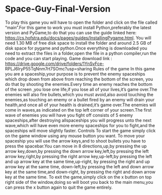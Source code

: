 # Space-Guy-Final-Version
To play this game you will have to open the folder and click on the file called “main”.For this game to
work you must install Python,preferably the latest version and PyGame,to do that you can use the guide
linked here: https://cs.hofstra.edu/docs/pages/guides/InstallingPygame.html.
You will need 1.30 MB of free disk space to install the folder and around 2.5 GB of disk space for pygame
and python.Once everything is downloaded you need to extract the files in a folder,open the file in a
python compiler,run the code and you can start playing.
Game download link : https://drive.google.com/drive/folders/1YnSvFce-
RPLJ6lryP55TqNnm7rt7SOmc?usp=sharing
Rules of the game
In this game you are a spaceship,your purpose is to prevent the enemy spaceships which drop down
from above from reaching the bottom of the screen, you do that by shooting the enemies.Every time an
enemy reaches the bottom of the screen ,you lose one life,if you lose all of your lives,it’s game over.The
enemies will also fire bullets,which you must avoid,also avoid touching the enemies,as touching an
enemy or a bullet fired by an enemy will drain your health,and once all of your health is drained,it’s
game over.The enemies will come in waves,as indicated on the top left corner of your screen.The first
wave of enemies you will have you fight off consists of 5 enemy spaceships,after destroying allspaceships you will progress unto the next wave,which will have even more enemy spaceships for you to
fight,and the spaceships will move slightly faster.
Controls
To start the game simply click on the game window using any mouse button you want.
To move your spaceship you will use the arrow keys,and to shoot bullets you have to press the
spacebar.You can move in 8 directions,up,by pressing the up arrow key,down,by pressing the down
arrow key,left,by pressing the left arrow key,right,by pressing the right arrow key,up-left,by pressing the
left and up arrow key at the same time,up-right, by pressing the right and up arrow key at the same
time, down-left,by pressing the left and down arrow key at the same time,and down-right, by pressing
the right and down arrow key at the same time.
To exit the game,simply click on the x button on top right side of the window,doing so will boot you back
to the main menu,you can press the x button again to quit the game entirely.
